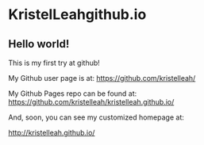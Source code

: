 # KristelLeahgithub.io

## Hello world!

This is my first try at github!

My Github user page is at: 
https://github.com/kristelleah/

My Github Pages repo can be found at:  
https://github.com/kristelleah/kristelleah.github.io/

And, soon, you can see my customized homepage at:

http://kristelleah.github.io/
